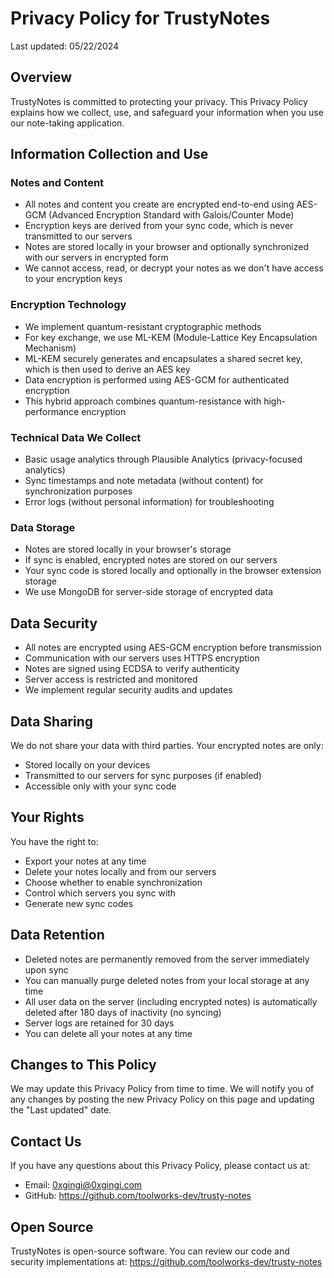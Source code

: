 # Privacy Policy for TrustyNotes

Last updated: 05/22/2024

## Overview

TrustyNotes is committed to protecting your privacy. This Privacy Policy explains how we collect, use, and safeguard your information when you use our note-taking application.

## Information Collection and Use

### Notes and Content
- All notes and content you create are encrypted end-to-end using AES-GCM (Advanced Encryption Standard with Galois/Counter Mode)
- Encryption keys are derived from your sync code, which is never transmitted to our servers
- Notes are stored locally in your browser and optionally synchronized with our servers in encrypted form
- We cannot access, read, or decrypt your notes as we don't have access to your encryption keys

### Encryption Technology
- We implement quantum-resistant cryptographic methods
- For key exchange, we use ML-KEM (Module-Lattice Key Encapsulation Mechanism)
- ML-KEM securely generates and encapsulates a shared secret key, which is then used to derive an AES key
- Data encryption is performed using AES-GCM for authenticated encryption
- This hybrid approach combines quantum-resistance with high-performance encryption

### Technical Data We Collect
- Basic usage analytics through Plausible Analytics (privacy-focused analytics)
- Sync timestamps and note metadata (without content) for synchronization purposes
- Error logs (without personal information) for troubleshooting

### Data Storage
- Notes are stored locally in your browser's storage
- If sync is enabled, encrypted notes are stored on our servers
- Your sync code is stored locally and optionally in the browser extension storage
- We use MongoDB for server-side storage of encrypted data

## Data Security
- All notes are encrypted using AES-GCM encryption before transmission
- Communication with our servers uses HTTPS encryption
- Notes are signed using ECDSA to verify authenticity
- Server access is restricted and monitored
- We implement regular security audits and updates

## Data Sharing
We do not share your data with third parties. Your encrypted notes are only:
- Stored locally on your devices
- Transmitted to our servers for sync purposes (if enabled)
- Accessible only with your sync code

## Your Rights
You have the right to:
- Export your notes at any time
- Delete your notes locally and from our servers
- Choose whether to enable synchronization
- Control which servers you sync with
- Generate new sync codes

## Data Retention
- Deleted notes are permanently removed from the server immediately upon sync
- You can manually purge deleted notes from your local storage at any time
- All user data on the server (including encrypted notes) is automatically deleted after 180 days of inactivity (no syncing)
- Server logs are retained for 30 days
- You can delete all your notes at any time

## Changes to This Policy
We may update this Privacy Policy from time to time. We will notify you of any changes by posting the new Privacy Policy on this page and updating the "Last updated" date.

## Contact Us
If you have any questions about this Privacy Policy, please contact us at:
- Email: 0xgingi@0xgingi.com
- GitHub: https://github.com/toolworks-dev/trusty-notes

## Open Source
TrustyNotes is open-source software. You can review our code and security implementations at:
https://github.com/toolworks-dev/trusty-notes